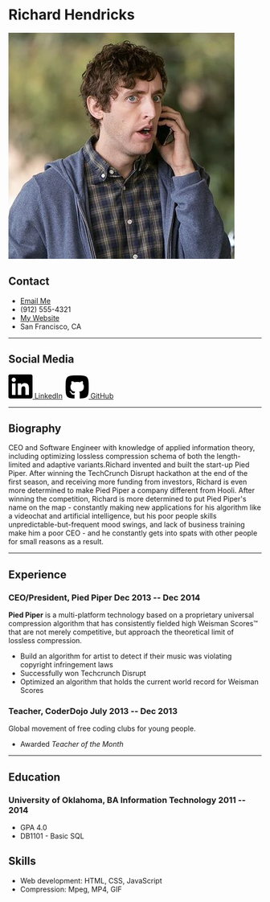# Richard Hendricks

![Richard Hendricks](me.webp)

## Contact
- [Email Me](mailto:richard.hendriks@mail.com)
- (912) 555-4321
- [My Website](http://richardhendricks.example.com)
- San Francisco, CA

---

## Social Media
[![Linked In](linked-in.png) LinkedIn](https://linkedin.com/richardhendricks) 
[![GitHub](github.png) GitHub](https://linkedin.com/richardhendricks)

---

## Biography

<div>CEO and Software Engineer with knowledge of applied information theory, including optimizing lossless compression schema of both the length-limited and adaptive variants.Richard invented and built the start-up Pied Piper. After winning the TechCrunch Disrupt hackathon at the end of the first season, and receiving more funding from investors, Richard is even more determined to make Pied Piper a company different from Hooli. After winning the competition, Richard is more determined to put Pied Piper's name on the map - constantly making new applications for his algorithm like a videochat and artificial intelligence, but his poor people skills unpredictable-but-frequent mood swings, and lack of business training make him a poor CEO - and he constantly gets into spats with other people for small reasons as a result.</div>

---

<div class="breakafter"></div>

## Experience

### CEO/President, Pied Piper <span>Dec 2013 -- Dec 2014</span>

**Pied Piper** is a multi-platform technology based on a proprietary universal
compression algorithm that has consistently fielded high Weisman Scores™ that are not merely competitive, but approach the theoretical limit of lossless
compression.

 - Build an algorithm for artist to detect if their music was violating
   copyright infringement laws
 - Successfully won Techcrunch Disrupt
 - Optimized an algorithm that holds the current world record for Weisman Scores


### Teacher, CoderDojo <span>July 2013 -- Dec 2013</span>

Global movement of free coding clubs for young people.

- Awarded _Teacher of the Month_

---

## Education

### University of Oklahoma, BA Information Technology <span>2011 -- 2014</span>

  - GPA 4.0
  - DB1101 - Basic SQL

## Skills
 - Web development: HTML, CSS, JavaScript
 - Compression: Mpeg, MP4, GIF
